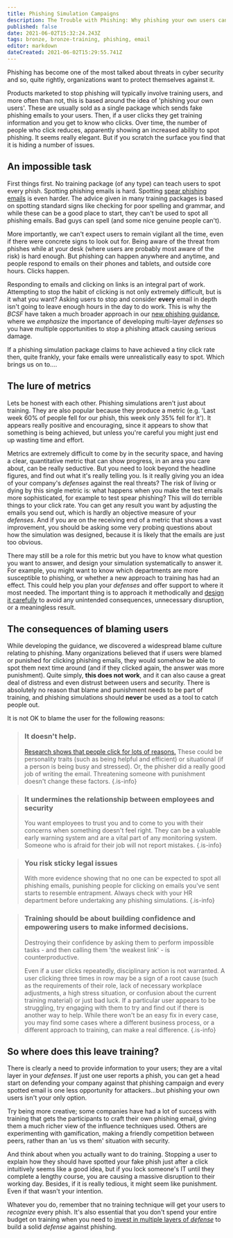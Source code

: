 ```yaml
---
title: Phishing Simulation Campaigns
description: The Trouble with Phishing: Why phishing your own users cannot solve all your problems....and may cause a few more
published: false
date: 2021-06-02T15:32:24.243Z
tags: bronze, bronze-training, phishing, email
editor: markdown
dateCreated: 2021-06-02T15:29:55.741Z
---
```


Phishing has become one of the most talked about threats in cyber security and so, quite rightly, organizations want to protect themselves against it.

Products marketed to stop phishing will typically involve training users, and more often than not, this is based around the idea of 'phishing your own users'. These are usually sold as a single package which sends fake phishing emails to your users. Then, if a user clicks they get training information and you get to know who clicks. Over time, the number of people who click reduces, apparently showing an increased ability to spot phishing. It seems really elegant. But if you scratch the surface you find that it is hiding a number of issues.

## An impossible task

First things first. No training package (of any type) can teach users to spot every phish. Spotting phishing emails is hard. Spotting [spear phishing emails](https://en.wikipedia.org/wiki/Phishing#Spear_phishing) is even harder. The advice given in many training packages is based on spotting standard signs like checking for poor spelling and grammar, and while these can be a good place to start, they can't be used to spot all phishing emails. Bad guys can spell (and some nice genuine people can't).

More importantly, we can't expect users to remain vigilant all the time, even if there were concrete signs to look out for. Being aware of the threat from phishes while at your desk (where users are probably most aware of the risk) is hard enough. But phishing can happen anywhere and anytime, and people respond to emails on their phones and tablets, and outside core hours. Clicks happen.

Responding to emails and clicking on links is an integral part of work. Attempting to stop the habit of clicking is not only extremely difficult, but is it what you want? Asking users to stop and consider **every** email in depth isn't going to leave enough hours in the day to do work. This is why the *BCSF* have taken a much broader approach in our [new phishing guidance](/bronze-controls/phishing), where we *emphasize* the importance of developing multi-layer *defenses* so you have multiple opportunities to stop a phishing attack causing serious damage.

If a phishing simulation package claims to have achieved a tiny click rate then, quite frankly, your fake emails were unrealistically easy to spot. Which brings us on to....

## The lure of metrics

Lets be honest with each other. Phishing simulations aren't just about training. They are also popular because they produce a metric (e.g. 'Last week 60% of people fell for our phish, this week only 35% fell for it'). It appears really positive and encouraging, since it appears to show that something is being achieved, but unless you're careful you might just end up wasting time and effort.

Metrics are extremely difficult to come by in the security space, and having a clear, quantitative metric that can show progress, in an area you care about, can be really seductive. But you need to look beyond the headline figures, and find out what it's really telling you. Is it really giving you an idea of your company's *defenses* against the real threats? The risk of living or dying by this single metric is: what happens when you make the test emails more sophisticated, for example to test spear phishing? This will do terrible things to your click rate. You can get any result you want by adjusting the emails you send out, which is hardly an objective measure of your *defenses*. And if you are on the receiving end of a metric that shows a vast improvement, you should be asking some very probing questions about how the simulation was designed, because it is likely that the emails are just too obvious.

There may still be a role for this metric but you have to know what question you want to answer, and design your simulation systematically to answer it. For example, you might want to know which departments are more susceptible to phishing, or whether a new approach to training has had an effect. This could help you plan your *defenses* and offer support to where it most needed. The important thing is to approach it methodically and [design it carefully](#) to avoid any unintended consequences, unnecessary disruption, or a meaningless result.

## The consequences of blaming users

While developing the guidance, we discovered a widespread blame culture relating to phishing. Many organizations believed that if users were blamed or punished for clicking phishing emails, they would somehow be able to spot them next time around (and if they clicked again, the answer was more punishment). Quite simply, **this does not work**, and it can also cause a great deal of distress and even distrust between users and security. There is absolutely no reason that blame and punishment needs to be part of training, and phishing simulations should **never** be used as a tool to catch people out.

It is not OK to blame the user for the following reasons:

> ### **It doesn't help.**
> [Research shows that people click for lots of reasons.](https://www.sciencedirect.com/science/article/pii/S0747563217301504) These could be personality traits (such as being helpful and efficient) or situational (if a person is being busy and stressed). Or, the phisher did a really good job of writing the email. Threatening someone with punishment doesn't change these factors.
{.is-info}

> ### **It undermines the relationship between employees and security**
> You want employees to trust you and to come to you with their concerns when something doesn't feel right. They can be a valuable early warning system and are a vital part of any monitoring system. Someone who is afraid for their job will not report mistakes.
{.is-info}

> ### **You risk sticky legal issues**
> With more evidence showing that no one can be expected to spot all phishing emails, punishing people for clicking on emails you've sent starts to resemble entrapment. Always check with your HR department before undertaking any phishing simulations.
{.is-info}

> ### **Training should be about building confidence and empowering users to make informed decisions.**
>
> Destroying their confidence by asking them to perform impossible tasks - and then calling them 'the weakest link' - is counterproductive.
>
> Even if a user clicks repeatedly, disciplinary action is not warranted. A user clicking three times in row may be a sign of a root cause (such as the requirements of their role, lack of necessary workplace adjustments, a high stress situation, or confusion about the current training material) or just bad luck. If a particular user appears to be struggling, try engaging with them to try and find out if there is another way to help. While there won't be an easy fix in every case, you may find some cases where a different business process, or a different approach to training, can make a real difference.
{.is-info}


## So where does this leave training?

There is clearly a need to provide information to your users; they are a vital layer in your *defenses*. If just one user reports a phish, you can get a head start on defending your company against that phishing campaign and every spotted email is one less opportunity for attackers...but phishing your own users isn't your only option.

Try being more creative; some companies have had a lot of success with training that gets the participants to craft their own phishing email, giving them a much richer view of the influence techniques used. Others are experimenting with gamification, making a friendly competition between peers, rather than an 'us vs them' situation with security.

And think about when you actually want to do training. Stopping a user to explain how they should have spotted your fake phish just after a click intuitively seems like a good idea, but if you lock someone's IT until they complete a lengthy course, you are causing a massive disruption to their working day. Besides, if it is really tedious, it might seem like punishment. Even if that wasn't your intention.

Whatever you do, remember that no training technique will get your users to *recognize* every phish. It's also essential that you don't spend your entire budget on training when you need to [invest in multiple layers of *defense*](/bronze-controls/phishing) to build a solid *defense* against phishing.
